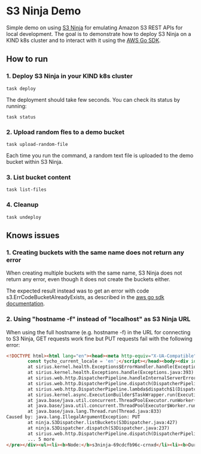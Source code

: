 <!---
# Licensed to the Apache Software Foundation (ASF) under one
# or more contributor license agreements.  See the NOTICE file
# distributed with this work for additional information
# regarding copyright ownership.  The ASF licenses this file
# to you under the Apache License, Version 2.0 (the
# "License"); you may not use this file except in compliance
# with the License.  You may obtain a copy of the License at
#
#   http://www.apache.org/licenses/LICENSE-2.0
#
# Unless required by applicable law or agreed to in writing,
# software distributed under the License is distributed on an
# "AS IS" BASIS, WITHOUT WARRANTIES OR CONDITIONS OF ANY
# KIND, either express or implied.  See the License for the
# specific language governing permissions and limitations
# under the License.
#
-->
# S3 Ninja Demo
Simple demo on using [S3 Ninja](https://github.com/scireum/s3ninja) for emulating Amazon S3 REST APIs for local development.
The goal is to demonstrate how to deploy S3 Ninja on a KIND k8s cluster and to interact with it using the [AWS Go SDK](https://github.com/aws/aws-sdk-go).

## How to run

### 1. Deploy S3 Ninja in your KIND k8s cluster
```shell
task deploy
```

The deployment should take few seconds. You can check its status by running:
```shell
task status
```

### 2. Upload random fles to a demo bucket
```shell
task upload-random-file
```
Each time you run the command, a random text file is uploaded to the demo bucket within S3 Ninja.

### 3. List bucket content
```shell
task list-files
```


### 4. Cleanup
```shell
task undeploy
```

## Knows issues
### 1. Creating buckets with the same name does not return any error
When creating multiple buckets with the same name, S3 Ninja does not return any error, even though 
it does not create the buckets either. 

The expected result instead was to get an error with code s3.ErrCodeBucketAlreadyExists, 
as described in the [aws go sdk documentation](https://docs.aws.amazon.com/sdk-for-go/api/service/s3/#S3.CreateBucket).

### 2. Using "hostname -f" instead of "localhost" as S3 Ninja URL
When using the full hostname (e.g. hostname -f) in the URL for connecting to S3 Ninja, GET requests work fine but PUT
requests fail with the following error:

```html
<!DOCTYPE html><html lang="en"><head><meta http-equiv="X-UA-Compatible" content="IE=Edge"><meta name="viewport" content="width=device-width,initial-scale=1"><title>Error - S3 ninja</title><link rel="stylesheet" media="screen" href="/assets/dynamic/80b55a44814af111623c1cb7d3627cb6/tycho/lib.css"><link rel="stylesheet" media="screen" href="/assets/dynamic/80b55a44814af111623c1cb7d3627cb6/tycho/libs/fontawesome/css/all.css"><link rel="stylesheet" media="screen" href="/assets/dynamic/80b55a44814af111623c1cb7d3627cb6/tycho/styles/tycho.css"><link rel="shortcut icon" type="image/vnd.microsoft.icon" href="/assets/dynamic/80b55a44814af111623c1cb7d3627cb6/tycho/images/favicon.ico"><script type="text/javascript">try{electronRemote="undefined"!=typeof electronRemote&&electronRemote?electronRemote:require("electron").remote,electronIpc="undefined"!=typeof electronIpc&&electronIpc?electronIpc:require("electron").ipcRenderer}catch(e){electronRemote=null,electronIpc=null}"object"==typeof module&&(window._module=module,module=void 0)</script><script src="/assets/dynamic/80b55a44814af111623c1cb7d3627cb6/tycho/lib.js" type="text/javascript"></script><script src="/assets/dynamic/80b55a44814af111623c1cb7d3627cb6/tycho/libs/fontawesome/js/all.js" type="text/javascript"></script><script src="/assets/dynamic/80b55a44814af111623c1cb7d3627cb6/tycho/scripts/tycho.js" type="text/javascript"></script><script type="text/javascript">// This cannot be moved into tycho.js as it has to be re-evaluated for each call and must not be cached...
        const tycho_current_locale = 'en';</script></head><body><div id="wrapper"><div id="wrapper-menu" class="sticky-top-lg"><nav class="navbar navbar-expand-lg navbar-light bg-white"><a class="navbar-brand" href="/"><img src="/assets/dynamic/80b55a44814af111623c1cb7d3627cb6/tycho/images/menu_logo.svg" height="33px" alt="Start"></a><button class="navbar-toggler" type="button" data-toggle="collapse" data-target="#navbarSupportedContent" aria-controls="navbarSupportedContent" aria-expanded="false" aria-label="Toggle navigation"><span class="navbar-toggler-icon"></span></button><div class="collapse navbar-collapse" id="navbarSupportedContent"><ul class="navbar-nav mr-auto"></ul><ul class="navbar-nav"></ul></div></nav></div><div id="wrapper-body" class="d-flex flex-column"><div id="page-header"><div class="container-fluid"><div id="page-nav"><div class="d-flex flex-column flex-lg-row"></div></div></div></div><div id="main-container" class="container-fluid mb-2 pb-lg-5"><div class="card shadow-sm mb-4 page-header"><div class="card-body pl-3 pr-3 pt-3 pb-1"><div class="d-flex flex-row"><a class="btn btn-link btn-outline-link sidebar-button-js d-none d-lg-none mr-2"><i class="fa fa-bars"></i></a><h1 class="legend mr-auto overflow-hidden text-nowrap">Error</h1></div><div class="mt-2 d-flex flex-wrap"><span><span class="mb-2 mr-2 dot-block"><span class="d-inline-block dot mr-1 bg-sirius-red">&nbsp;</span><div>500 - Internal Server Error</div></span></span></div></div></div><div class="row"><div class="col-12" id="message-box"></div></div><div class="card"><div class="card-body"><h5 class="card-title">Diagnostic</h5><div class="mb-4"><pre style="font-size:small">sirius.kernel.health.HandledException: An unexpected exception occurred: PUT (java.lang.IllegalArgumentException)
        at sirius.kernel.health.Exceptions$ErrorHandler.handle(Exceptions.java:234)
        at sirius.kernel.health.Exceptions.handle(Exceptions.java:393)
        at sirius.web.http.DispatcherPipeline.handleInternalServerError(DispatcherPipeline.java:106)
        at sirius.web.http.DispatcherPipeline.dispatch(DispatcherPipeline.java:97)
        at sirius.web.http.DispatcherPipeline.lambda$dispatch$1(DispatcherPipeline.java:65)
        at sirius.kernel.async.ExecutionBuilder$TaskWrapper.run(ExecutionBuilder.java:123)
        at java.base/java.util.concurrent.ThreadPoolExecutor.runWorker(ThreadPoolExecutor.java:1136)
        at java.base/java.util.concurrent.ThreadPoolExecutor$Worker.run(ThreadPoolExecutor.java:635)
        at java.base/java.lang.Thread.run(Thread.java:833)
Caused by: java.lang.IllegalArgumentException: PUT
        at ninja.S3Dispatcher.listBuckets(S3Dispatcher.java:427)
        at ninja.S3Dispatcher.dispatch(S3Dispatcher.java:237)
        at sirius.web.http.DispatcherPipeline.dispatch(DispatcherPipeline.java:80)
        ... 5 more
</pre></div><ul><li><b>Node:</b>s3ninja-69cdcfb96c-crnxd</li><li><b>Duration:</b>6 Milliseconds</li><li><b>parent:</b>HTTP::GENERIC::/</li><li><b>scope:</b>default</li><li><b>userId:</b>(public)</li><li><b>flow:</b>s3ninja-69cdcfb96c-crnxd/2327</li><li><b>username:</b>(public)</li></ul></div></div></div></div><div id="wrapper-footer" class="fixed-bottom-lg"><div class="footer"><div class="container-fluid d-flex justify-content-between"><div><div class="d-flex flex-row overflow-hidden"><span class="small">S3 ninja emulates the S3 API for development and testing purposes.</span></div></div><div class="text-right"><span class="d-none d-md-inline-block"><a class="text-muted small cycle-js cursor-pointer" data-cycle="7 ms (Version: 7.2.4, Build: 284 (2022-01-24 10:06), Revision: 4963affd9a159316bec47b487f4582613ad4bebe)">s3ninja-69cdcfb96c-crnxd</a></span></div></div></div></div></div><div id="link-confirm-modal" class="modal fade" tabindex="-1" role="dialog" aria-labelledby="link-confirm-modalTitle"><div class="modal-dialog" role="document"><div class="modal-content"><div class="modal-header"><h4 class="modal-title" id="link-confirm-modalTitle">Are you sure?</h4><button type="button" class="close" data-dismiss="modal" aria-label="Close"><i class="fa fa-times" aria-hidden="true"></i></button></div><div class="modal-body"><p>Press &#039;Yes&#039; to continue or Cancel to go back.</p><form action="" method="post" class="confirm-form-js"><input name="CSRFToken" value="0f8b8bb5-d17c-4d54-b049-8a69a5d057a4" type="hidden"></form></div><div class="modal-footer"><button type="submit" class="btn btn-primary">Yes</button><button type="button" class="btn btn-secondary" data-dismiss="modal">Cancel</button></div></div></div></div><script type="text/javascript">appendHistoryUrl("")</script></body></html>Node: s3ninja-69cdcfb96c-crnxd Duration: 6 Milliseconds parent: HTTP::GENERIC::/ scope: default userId: (public) flow: s3ninja-69cdcfb96c-crnxd/2327 username: (public) ​​<div id="wrapper-footer" class="fixed-bottom-lg">​<div class="footer"><div class="container-fluid d-flex justify-content-between">​<div>​<div class="d-flex flex-row overflow-hidden"><span class="small">​S3 ninja emulates the S3 API for development and testing purposes.</span></div>​</div>​<div class="text-right">​<span class="d-none d-md-inline-block">​<a class="text-muted small cycle-js cursor-pointer" data-cycle="7 ms (Version: 7.2.4, Build: 284 (2022-01-24 10:06), Revision: 4963affd9a159316bec47b487f4582613ad4bebe)">​s3ninja-69cdcfb96c-crnxd ​</a>​</span>​</div></div>
```